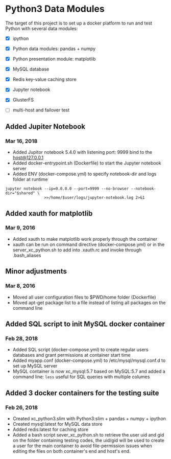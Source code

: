 # Python3 Data Modules #
The target of this project is to set up a docker platform to run and test Python with several data modules:
* [x] ipython 
* [x] Python data modules: pandas + numpy
* [x] Python presentation module: matplotlib
* [x] MySQL database
* [x] Redis key-value caching store
* [x] Jupyter notebook
* [X] GlusterFS
* [ ] multi-host and failover test


## Added Jupiter Notebook ##
### Mar 16, 2018 ###
- Added Jupitor notebook 5.4.0 with listening port: 9999 bind to the host@127.0.0.1
- Added docker-entrypoint.sh (Dockerfile) to start the Jupyter notebook server
- Added ENV (docker-compose.yml) to specify notebook-dir and logs folder at runtime

```
jupyter notebook --ip=0.0.0.0 --port=9999 --no-browser --notebook-dir="$shared" \
                 >>/home/$user/logs/jupyter-notebook.log 2>&1
```

## Added xauth for matplotlib ##
### Mar 9, 2016 ###
- Added xauth to make matplotlib work properly through the container
- xauth can be run on command directive (docker-compose.yml) or in the server_xc_python.sh to add into .xauth.rc and invoke through .bash_aliases


## Minor adjustments ##
### Mar 8, 2016 ###
- Moved all user configuration files to $PWD/home folder (Dockerfile)
- Moved apt-get package list to a file instead of listing all packages on the command line


## Added SQL script to init MySQL docker container ##
### Feb 28, 2018 ###
- Added SQL script (docker-compose.yml) to create regular users databases and grant permissions at container start time
- Added myapp.conf (docker-compose.yml) to /etc/mysql/mysql.conf.d to set up MySQL server
- MySQL container is now xc_mysql:5.7 based on MySQL:5.7 and added a command line: `less` useful for SQL queries with multiple columes


## Added 3 docker containers for the testing suite ##
### Feb 26, 2018 ###
- Created xc_python3.slim with Python3:slim + pandas + numpy + ipython
- Created mysql:latest for MySQL data store
- Added redis:latest for caching store 
- Added a bash script sever_xc_python.sh to retrieve the user uid and gid on the folder containing testing codes, the uid/gid will be used to create a user for the main container to avoid file-permission issues when editing the files on both container's end and host's end.

